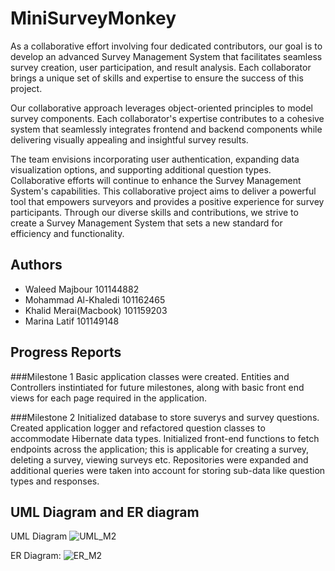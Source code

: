 # MiniSurveyMonkey

As a collaborative effort involving four dedicated contributors, our goal is to develop an advanced Survey Management System that facilitates seamless survey creation, user participation, and result analysis. Each collaborator brings a unique set of skills and expertise to ensure the success of this project.

Our collaborative approach leverages object-oriented principles to model survey components. Each collaborator's expertise contributes to a cohesive system that seamlessly integrates frontend and backend components while delivering visually appealing and insightful survey results.

The team envisions incorporating user authentication, expanding data visualization options, and supporting additional question types. Collaborative efforts will continue to enhance the Survey Management System's capabilities. This collaborative project aims to deliver a powerful tool that empowers surveyors and provides a positive experience for survey participants. Through our diverse skills and contributions, we strive to create a Survey Management System that sets a new standard for efficiency and functionality.
## Authors
- Waleed Majbour 101144882
- Mohammad Al-Khaledi 101162465
- Khalid Merai(Macbook) 101159203
- Marina Latif 101149148

## Progress Reports

###Milestone 1
Basic application classes were created.
Entities and Controllers instintiated for future milestones, along with basic front end views for each page required in the application.

###Milestone 2
Initialized database to store suverys and survey questions.
Created application logger and refactored question classes to accommodate Hibernate data types. 
Initialized front-end functions to fetch endpoints across the application; this is applicable for creating a survey, deleting a survey, viewing surveys etc.
Repositories were expanded and additional queries were taken into account for storing sub-data like question types and responses.


## UML Diagram and ER diagram

UML Diagram
![UML_M2](https://github.com/wmajbour/MiniSurveyMonkey/assets/114357108/560560dd-4efa-4905-baab-5f9ee3d87965)


ER Diagram:
![ER_M2](https://github.com/wmajbour/MiniSurveyMonkey/assets/114357108/c6868550-bd48-4d00-a114-58d19bdbf5d2)

